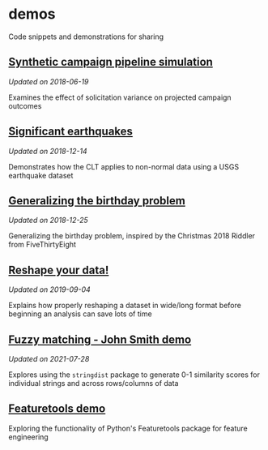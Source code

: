 # demos
Code snippets and demonstrations for sharing

## [Synthetic campaign pipeline simulation](https://phively.github.io/demos/synthetic-campaign-pipeline/Synthetic%20campaign%20pipeline%20simulation.nb.html)

*Updated on 2018-06-19*

Examines the effect of solicitation variance on projected campaign outcomes

## [Significant earthquakes](https://phively.github.io/demos/earthquake-dataset/earthquakes.nb.html)

*Updated on 2018-12-14*

Demonstrates how the CLT applies to non-normal data using a USGS earthquake dataset

## [Generalizing the birthday problem](https://phively.github.io/demos/generalized-birthday-problem/Generalizing%20the%20birthday%20problem.nb.html)

*Updated on 2018-12-25*

Generalizing the birthday problem, inspired by the Christmas 2018 Riddler from FiveThirtyEight

## [Reshape your data!](https://phively.github.io/demos/reshape-your-data/Reshape%20your%20data.nb.html)

*Updated on 2019-09-04*

Explains how properly reshaping a dataset in wide/long format before beginning an analysis can save lots of time

## [Fuzzy matching - John Smith demo](https://phively.github.io/demos/many-john-smiths/Fuzzy%20matching%20-%20John%20Smith%20demo.nb.html)

*Updated on 2021-07-28*

Explores using the `stringdist` package to generate 0-1 similarity scores for individual strings and across rows/columns of data

## [Featuretools demo](https://nbviewer.org/github/phively/demos/blob/master/featuretools-demo/01%20Getting%20started%20with%20Featuretools.ipynb)

Exploring the functionality of Python's Featuretools package for feature engineering